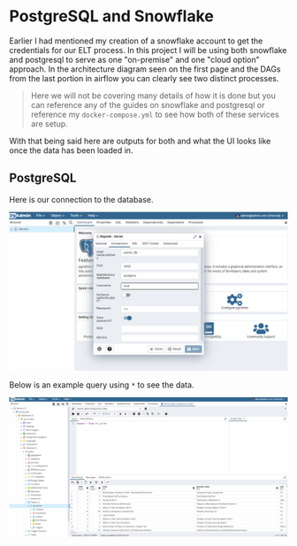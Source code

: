 # PostgreSQL and Snowflake
Earlier I had mentioned my creation of a snowflake account to get the credentials for our ELT process. In this project I will be using both snowflake and postgresql to serve as one "on-premise" and one "cloud option" approach. In the architecture diagram seen on the first page and the DAGs from the last portion in airflow you can clearly see two distinct processes. 

> Here we will not be covering many details of how it is done but you can reference any of the guides on snowflake and postgresql or reference my ```docker-compose.yml``` to see how both of these services are setup.

With that being said here are outputs for both and what the UI looks like once the data has been loaded in.

## PostgreSQL
Here is our connection to the database.


![image](/assets/pg_server_conn.png)


Below is an example query using ```*``` to see the data.


![image](/assets/pg_query_example.png)
